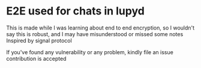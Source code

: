 # E2E used for chats in lupyd

This is made while I was learning about end to end encryption, so I wouldn't say this is robust, and I may have misunderstood or missed some notes
Inspired by signal protocol

If you've found any vulnerability or any problem, kindly file an issue
contribution is accepted
